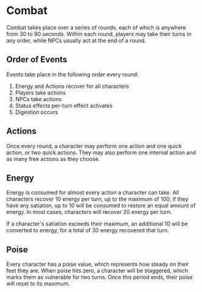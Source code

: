 # Combat

Combat takes place over a series of rounds, each of which is anywhere from 30 to
90 seconds. Within each round, players may take their turns in any order, while
NPCs usually act at the end of a round.

## Order of Events

Events take place in the following order every round:

1. Energy and Actions recover for all characters
2. Players take actions
3. NPCs take actions
4. Status effects per-turn effect activates
5. Digestion occurs

## Actions

Once every round, a character may perform one action and one quick action, or
two quick actions. They may also perform one internal action and as many free
actions as they choose.

## Energy

Energy is consumed for almost every action a character can take. All characters
recover 10 energy per turn, up to the maximum of 100; if they have any
satiation, up to 10 will be consumed to restore an equal amount of energy. In
most cases, characters will recover 20 energy per turn.

If a character's satiation exceeds their maximum, an additional 10 will be
converted to energy, for a total of 30 energy recovered that turn.

## Poise

Every character has a poise value, which represents how steady on their feet
they are. When poise hits zero, a character will be staggered, which marks them
as vulnerable for two turns. Once this period ends, their poise will reset to
its maximum.
